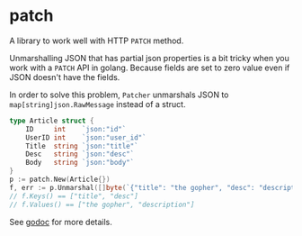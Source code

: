 # patch

A library to work well with HTTP `PATCH` method.

Unmarshalling JSON that has partial json properties is a bit tricky when you
work with a `PATCH` API in golang. Because fields are set to zero value even if
JSON doesn't have the fields.

In order to solve this problem, `Patcher` unmarshals JSON to `map[string]json.RawMessage`
instead of a struct.

```go
type Article struct {
    ID     int    `json:"id"`
    UserID int    `json:"user_id"`
    Title  string `json:"title"`
    Desc   string `json:"desc"`
    Body   string `json:"body"`
}
p := patch.New(Article{})
f, err := p.Unmarshal([]byte(`{"title": "the gopher", "desc": "description"}`))
// f.Keys() == ["title", "desc"]
// f.Values() == ["the gopher", "description"]
```

See [godoc](http://godoc.org/github.com/smagch/patch) for more details.
